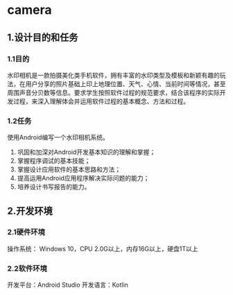 # camera
## 1.设计目的和任务
### 1.1目的
水印相机是一款拍摄美化类手机软件，拥有丰富的水印类型及模板和新颖有趣的玩法，在用户分享的照片基础上印上地理位置、天气、心情、当前时间等情况，甚至周围声音分贝数等信息。要求学生按照软件过程的规范要求，结合该程序的实际开发过程，来深入理解体会并运用软件过程的基本概念、方法和过程。
### 1.2任务
使用Android编写一个水印相机系统。
1)	巩固和加深对Android开发基本知识的理解和掌握；
2)	掌握程序调试的基本技能；
3)	掌握设计应用软件的基本思路和方法；
4)	提高运用Android应用程序解决实际问题的能力；
5)	培养设计书写报告的能力。
## 2.开发环境
### 2.1硬件环境
操作系统： Windows 10，CPU 2.0G以上，内存16G以上，硬盘1T以上
### 2.2软件环境
开发平台：Android Studio
开发语言：Kotlin

